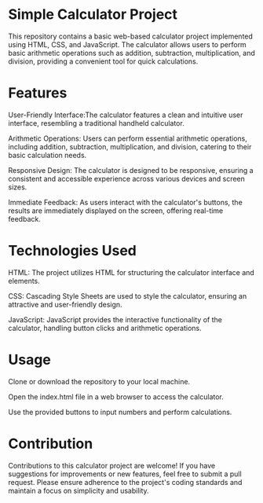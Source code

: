 # Simple Calculator Project
This repository contains a basic web-based calculator project implemented using HTML, CSS, and JavaScript. The calculator allows users to perform basic arithmetic operations such as addition, subtraction, multiplication, and division, providing a convenient tool for quick calculations.

# Features
User-Friendly Interface:The calculator features a clean and intuitive user interface, resembling a traditional handheld calculator.

Arithmetic Operations: Users can perform essential arithmetic operations, including addition, subtraction, multiplication, and division, catering to their basic calculation needs.

Responsive Design: The calculator is designed to be responsive, ensuring a consistent and accessible experience across various devices and screen sizes.

Immediate Feedback: As users interact with the calculator's buttons, the results are immediately displayed on the screen, offering real-time feedback.

# Technologies Used
HTML: The project utilizes HTML for structuring the calculator interface and elements.

CSS: Cascading Style Sheets are used to style the calculator, ensuring an attractive and user-friendly design.

JavaScript: JavaScript provides the interactive functionality of the calculator, handling button clicks and arithmetic operations.

# Usage
Clone or download the repository to your local machine.

Open the index.html file in a web browser to access the calculator.

Use the provided buttons to input numbers and perform calculations.

# Contribution
Contributions to this calculator project are welcome! If you have suggestions for improvements or new features, feel free to submit a pull request. Please ensure adherence to the project's coding standards and maintain a focus on simplicity and usability.

